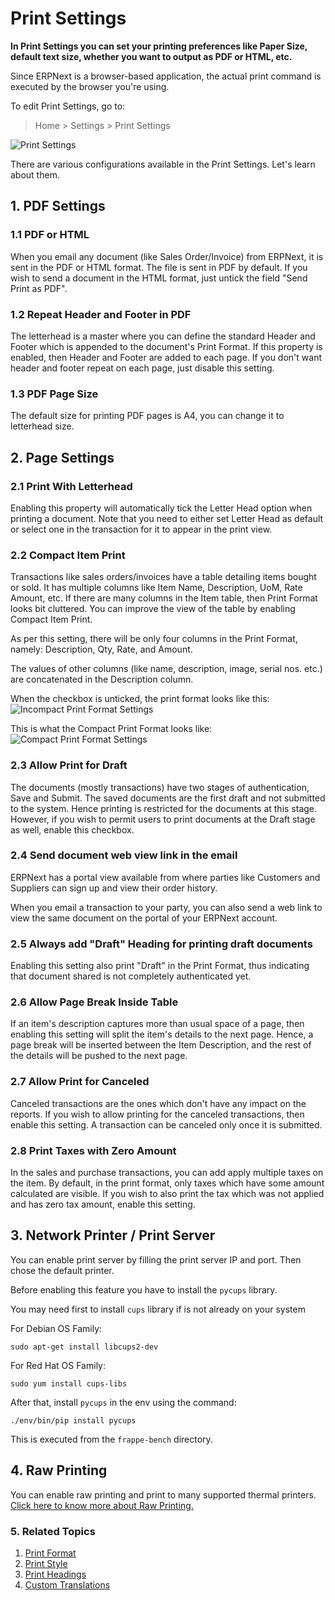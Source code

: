 <!-- add-breadcrumbs -->
# Print Settings

**In Print Settings you can set your printing preferences like Paper Size, default text size, whether you want to output as PDF or HTML, etc.**

Since ERPNext is a browser-based application, the actual print command is executed by the browser you're using.

To edit Print Settings, go to:
> Home > Settings > Print Settings

<img class="screenshot" alt="Print Settings" src="{{docs_base_url}}/assets/img/setup/print/print-settings.png">

There are various configurations available in the Print Settings. Let's learn about them.

## 1. PDF Settings

### 1.1 PDF or HTML

When you email any document (like Sales Order/Invoice) from ERPNext, it is sent in the PDF or HTML format. The file is sent in PDF by default. If you wish to send a document in the HTML format, just untick the field "Send Print as PDF".

### 1.2 Repeat Header and Footer in PDF

The letterhead is a master where you can define the standard Header and Footer which is appended to the document's Print Format. If this property is enabled, then Header and Footer are added to each page. If you don't want header and footer repeat on each page, just disable this setting.

### 1.3 PDF Page Size
The default size for printing PDF pages is A4, you can change it to letterhead size.

## 2. Page Settings

### 2.1 Print With Letterhead

Enabling this property will automatically tick the Letter Head option when printing a document. Note that you need to either set Letter Head as default or select one in the transaction for it to appear in the print view.

### 2.2 Compact Item Print

Transactions like sales orders/invoices have a table detailing items bought or sold. It has multiple columns like Item Name, Description, UoM, Rate Amount, etc. If there are many columns in the Item table, then Print Format looks bit cluttered. You can improve the view of the table by enabling Compact Item Print. 

As per this setting, there will be only four columns in the Print Format, namely: Description, Qty, Rate, and Amount.

The values of other columns (like name, description, image, serial nos. etc.) are concatenated in the Description column.

When the checkbox is unticked, the print format looks like this:
![Incompact Print Format Settings](/docs/assets/img/setup/print/incompact-print.png)

This is what the Compact Print Format looks like:
![Compact Print Format Settings](/docs/assets/img/setup/print/compact-print.png)


### 2.3 Allow Print for Draft

The documents (mostly transactions) have two stages of authentication, Save and Submit. The saved documents are the first draft and not submitted to the system. Hence printing is restricted for the documents at this stage. However, if you wish to permit users to print documents at the Draft stage as well, enable this checkbox.

### 2.4 Send document web view link in the email

ERPNext has a portal view available from where parties like Customers and Suppliers can sign up and view their order history.

When you email a transaction to your party, you can also send a web link to view the same document on the portal of your ERPNext account.

### 2.5 Always add "Draft" Heading for printing draft documents

Enabling this setting also print "Draft" in the Print Format, thus indicating that document shared is not completely authenticated yet.

### 2.6 Allow Page Break Inside Table

If an item's description captures more than usual space of a page, then enabling this setting will split the item's details to the next page. Hence, a page break will be inserted between the Item Description, and the rest of the details will be pushed to the next page.

### 2.7 Allow Print for Canceled

Canceled transactions are the ones which don't have any impact on the reports. If you wish to allow printing for the canceled transactions, then enable this setting. A transaction can be canceled only once it is submitted.

### 2.8 Print Taxes with Zero Amount

In the sales and purchase transactions, you can add apply multiple taxes on the item. By default, in the print format, only taxes which have some amount calculated are visible. If you wish to also print the tax which was not applied and has zero tax amount, enable this setting.

## 3. Network Printer / Print Server

You can enable print server by filling the print server IP and port. Then chose the default printer.

Before enabling this feature you have to install the `pycups` library.

You may need first to install `cups` library if is not already on your system

For Debian OS Family:

`sudo apt-get install libcups2-dev`

For Red Hat OS Family:

`sudo yum install cups-libs`

After that, install `pycups` in the env using the command:

`./env/bin/pip install pycups`

This is executed from the `frappe-bench` directory.

## 4. Raw Printing

You can enable raw printing and print to many supported thermal printers. [Click here to know more about Raw Printing.](/docs/user/manual/en/setting-up/print/raw-printing)

### 5. Related Topics
1. [Print Format](/docs/user/manual/en/setting-up/print/print-format)
1. [Print Style](/docs/user/manual/en/setting-up/print/print-style)
1. [Print Headings](/docs/user/manual/en/setting-up/print/print-headings)
1. [Custom Translations](/docs/user/manual/en/setting-up/print/custom-translations)
